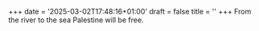 +++
date = '2025-03-02T17:48:16+01:00'
draft = false
title = ''
+++
From the river to the sea Palestine will be free.
